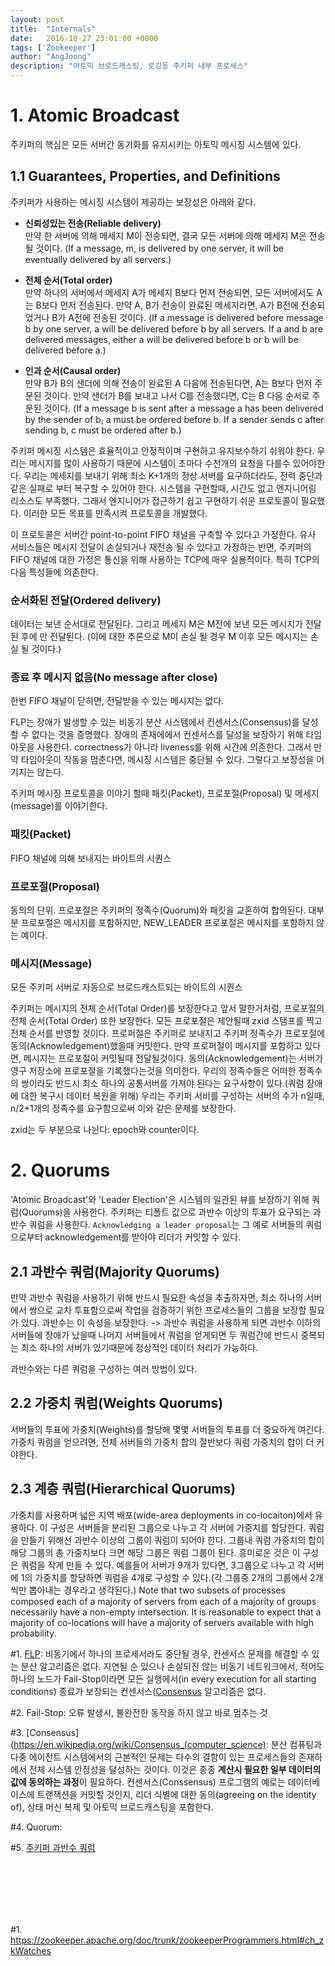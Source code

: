 ```yaml
---
layout: post
title:  "Internals"
date:   2016-10-27 23:01:00 +0000
tags: ['Zookeeper']
author: "AngJoong"
description: "아토믹 브로드캐스팅, 로깅등 주키퍼 내부 프로세스"
---
```


# 1. Atomic Broadcast
주키퍼의 핵심은 모든 서버간 동기화를 유지시키는 아토믹 메시징 시스템에 있다.  

## 1.1 Guarantees, Properties, and Definitions
주키퍼가 사용하는 메시징 시스템이 제공하는 보장성은 아래와 같다.  

* **신뢰성있는 전송(Reliable delivery)**  
  만약 한 서버에 의해 메세지 M이 전송되면, 결국 모든 서버에 의해 메세지 M은 전송될 것이다. (If a message, m, is delivered by one server, it will be eventually delivered by all servers.)

* **전체 순서(Total order)**  
만약 하나의 서버에서 메세지 A가 메세지 B보다 먼저 전송되면, 모든 서버에서도 A는 B보다 먼저 전송된다. 만약 A, B가 전송이 완료된 메세지라면, A가 B전에 전송되었거나 B가 A전에 전송된 것이다. (If a message is delivered before message b by one server, a will be delivered before b by all servers. If a and b are delivered messages, either a will be delivered before b or b will be delivered before a.)

* **인과 순서(Causal order)**  
만약 B가 B의 샌더에 의해 전송이 완료된 A 다음에 전송된다면, A는 B보다 먼저 주문된 것이다. 만약 샌더가 B를 보내고 나서 C를 전송했다면, C는 B 다음 순서로 주문된 것이다. (If a message b is sent after a message a has been delivered by the sender of b, a must be ordered before b. If a sender sends c after sending b, c must be ordered after b.)

주키퍼 메시징 시스템은 효율적이고 안정적이며 구현하고 유지보수하기 쉬워야 한다. 우리는 메시지를 많이 사용하기 때문에 시스템이 초마다 수천개의 요청을 다를수 있어야한다.  우리는 메세지를 보내기 위해 최소 K+1개의 정상 서버를 요구하더라도, 전력 중단과 같은 실패로 부터 복구할 수 있어야 한다. 시스템을 구현할때, 시간도 없고 엔지니어링 리소스도 부족했다. 그래서 엔지니어가 접근하기 쉽고 구현하기 쉬운 프로토콜이 필요했다. 이러한 모든 목표를 만족시켜 프로토콜을 개발했다.  

이 프로토콜은 서버간 point-to-point FIFO 채널을 구축할 수 있다고 가정한다. 유사 서비스들은 메시지 전달이 손실되거나 재전송 될 수 있다고 가정하는 반면, 주키퍼의 FIFO 채널에 대한 가정은 통신을 위해 사용하는 TCP에 매우 실용적이다. 특히 TCP의 다음 특성들에 의존한다.  

### 순서화된 전달(Ordered delivery)
데이터는 보낸 순서대로 전달된다. 그리고 메세지 M은 M전에 보낸 모든 메시지가 전달 된 후에 만 전달된다. (이에 대한 추론으로 M이 손실 될 경우 M 이후 모든 메시지는 손실 될 것이다.)

### 종료 후 메시지 없음(No message after close)
한번 FIFO 채널이 닫히면, 전달받을 수 있는 메시지는 없다.

FLP는 장애가 발생할 수 있는 비동기 분산 시스템에서 컨센서스(Consensus)를 달성 할 수 없다는 것을 증명했다. 장애의 존재에에서 컨센서스를 달성을 보장하기 위해 타임아웃을 사용한다. correctness가 아니라 liveness를 위해 시간에 의존한다. 그래서 만약 타임아웃이 작동을 멈춘다면, 메시징 시스템은 중단될 수 있다. 그렇다고 보장성을 어기지는 않는다.  

주키퍼 메시징 프로토콜을 이야기 할때 패킷(Packet), 프로포절(Proposal) 및 메세지(message)를 이야기한다.

### 패킷(Packet)
FIFO 채널에 의해 보내지는 바이트의 시퀀스

### 프로포절(Proposal)
동의의 단위. 프로포절은 주키퍼의 정족수(Quorum)와 패킷을 교혼하여 합의된다. 대부분 프로포절은 메시지를 포함하지만, NEW_LEADER 프로포절은 메시지를 포함하지 않는 예이다.

### 메시지(Message)
모든 주키퍼 서버로 자동으로 브로드캐스트되는 바이트의 시퀀스

주키퍼는 메시지의 전체 순서(Total Order)를 보장한다고 앞서 말한거처럼, 프로포절의 전체 순서(Total Order) 또한 보장한다. 모든 프로포절은 제안될때 zxid 스탬프를 찍고 전체 순서를 반영할 것이다. 프로퍼절은 주키퍼로 보내지고 주키퍼 정족수가 프로포절에 동의(Acknowledgement)했을때 커밋한다. 만약 프로퍼절이 메시지를 포함하고 있다면, 메시지는 프로포절이 커밋될때 전달될것이다. 동의(Acknowledgement)는 서버가 영구 저장소에 프로포절을 기록했다는것을 의미한다. 우리의 정족수들은 어떠한 정족수의 쌍이라도 반드시 최소 하나의 공통서버를 가져야 된다는 요구사항이 있다.(쿼럼 장애에 대한 복구시 데이터 복원을 위해) 우리는 주키퍼 서비를 구성하는 서버의 수가 n일때, n/2+1개의 정족수를 요구함으로써 이와 같은 문제를 보장한다.  

zxid는 두 부분으로 나뉜다: epoch와 counter이다.


# 2. Quorums
'Atomic Broadcast'와 'Leader Election'은 시스템의 일관된 뷰를 보장하기 위해 쿼럼(Quorums)을 사용한다. 주키퍼는 티폴트 값으로 과반수 이상의 투표가 요구되는 과반수 쿼럼을 사용한다. `Acknowledging a leader proposal`는 그 예로 서버들의 쿼럼으로부터 acknowledgement를 받아야 리더가 커밋할 수 있다.  

## 2.1 과반수 쿼럼(Majority Quorums)
만약 과반수 쿼럼을 사용하기 위해 반드시 필요한 속성을 추출하자면, 최소 하나의 서버에서 쌍으로 교차 투표함으로써 작업을 검증하기 위한 프로세스들의 그룹을 보장할 필요가 있다. 과반수는 이 속성을 보장한다.
-> 과반수 쿼럼을 사용하게 되면 과반수 이하의 서버들에 장애가 났을때 나머지 서버들에서 쿼럼을 얻게되면 두 쿼럼간에 반드시 중복되는 최소 하나의 서버가 있기때문에 정상적인 데이터 처리가 가능하다.

과반수와는 다른 쿼럼을 구성하는 여러 방법이 있다.  

## 2.2 가중치 쿼럼(Weights Quorums)
서버들의 투표에 가중치(Weights)를 할당해 몇몇 서버들의 투표를 더 중요하게 여긴다. 가중치 쿼럼을 얻으려면, 전체 서버들의 가중치 합의 절반보다 쿼럼 가중치의 합이 더 커야한다.  

## 2.3 계층 쿼럼(Hierarchical Quorums)
가중치를 사용하며 넓은 지역 배포(wide-area deployments in co-locaiton)에서 유용하다. 이 구성은 서버들을 분리된 그룹으로 나누고 각 서버에 가중치를 할당한다. 쿼럼을 만들기 위해선 과반수 이상의 그룹이 쿼럼이 되어야 한다. 그룹내 쿼럼 가중치의 합이 해당 그룹의 총 가중치보다 크면 해당 그룹은 쿼럼 그룹이 된다. 흥미로운 것은 이 구성은 쿼럼을 작게 만들 수 있다. 예를들어 서버가 9개가 있다면, 3그룹으로 나누고 각 서버에 1의 가중치를 할당하면 쿼럼을 4개로 구성할 수 있다.(각 그룹중 2개의 그룹에서 2개씩만 뽑아내는 경우라고 생각된다.) Note that two subsets of processes composed each of a majority of servers from each of a majority of groups necessarily have a non-empty intersection. It is reasonable to expect that a majority of co-locations will have a majority of servers available with high probability.

\#1.  [FLP](http://the-paper-trail.org/blog/a-brief-tour-of-flp-impossibility/): 비동기에서 하나의 프로세서라도 중단될 경우, 컨센서스 문제를 해결할 수 있는 분산 알고리즘은 없다. 지연될 순 있으나 손실되진 않는 비동기 네트워크에서, 적어도 하나의 노드가 Fail-Stop이라면 모든 실행에서(in every execution for all starting conditions) 종료가 보장되는 컨센서스([Consensus](https://en.wikipedia.org/wiki/Consensus_(computer_science)) 알고리즘은 없다.

\#2. Fail-Stop: 오류 발생시, 불완전한 동작을 하지 않고 바로 멈추는 것

\#3.  [Consensus](https://en.wikipedia.org/wiki/Consensus_(computer_science): 분산 컴퓨팅과 다중 에이전트 시스템에서의 근본적인 문제는 다수의 결함이 있는 프로세스들의 존재하에서 전체 시스템 안정성을 달성하는 것이다. 이것은 종종 **계산시 필요한 일부 데이터의 값에 동의하는 과정**이 필요하다. 컨센서스(Conssensus) 프로그램의 예로는 데이터베이스에 트랜잭션을 커밋할 것인지, 리더 식별에 대한 동의(agreeing on the identity of), 상태 머신 복제 및 아토믹 브로드캐스팅을 포함한다.

\#4. Quorum:

\#5. [주키퍼 과반수 쿼럼](http://hamait.tistory.com/193)


<br>
<br>
<br>
<br>
<br>

\#1. https://zookeeper.apache.org/doc/trunk/zookeeperProgrammers.html#ch_zkWatches

